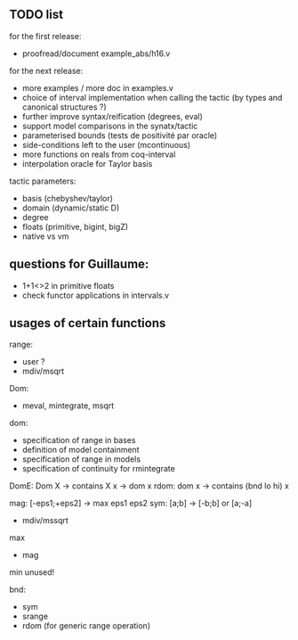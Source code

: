## TODO list

for the first release:
- proofread/document example_abs/h16.v 

for the next release:

- more examples / more doc in examples.v
- choice of interval implementation when calling the tactic (by types and canonical structures ?)
- further improve syntax/reification (degrees, eval)
- support model comparisons in the synatx/tactic 
- parameterised bounds (tests de positivité par oracle)
- side-conditions left to the user (mcontinuous)
- more functions on reals from coq-interval
- interpolation oracle for Taylor basis




tactic parameters:
- basis (chebyshev/taylor)
- domain (dynamic/static D)
- degree
- floats (primitive, bigint, bigZ)
- native vs vm




## questions for Guillaume:
- 1+1<>2 in primitive floats
- check functor applications in intervals.v




## usages of certain functions

range:
- user ?
- mdiv/msqrt

Dom:
- meval, mintegrate, msqrt

dom:
- specification of range in bases
- definition of model containment
- specification of range in models
- specification of continuity for rmintegrate

DomE: Dom X -> contains X x -> dom x
rdom: dom x -> contains (bnd lo hi) x


mag: [-eps1;+eps2] -> max eps1 eps2
sym: [a;b] -> [-b;b] or [a;-a]
- mdiv/mssqrt

max
- mag

min
unused!

bnd:
- sym
- srange
- rdom (for generic range operation)

